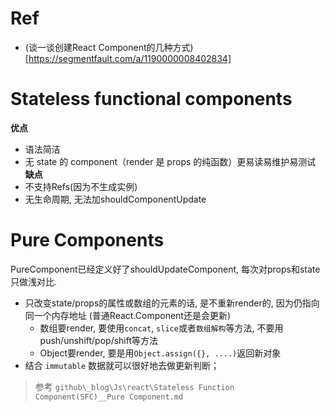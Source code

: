 
# Ref
- (谈一谈创建React Component的几种方式)[https://segmentfault.com/a/1190000008402834]

# Stateless functional components
**优点**
- 语法简洁
- 无 state 的 component（render 是 props 的纯函数）更易读易维护易测试
**缺点**
- 不支持Refs(因为不生成实例)
- 无生命周期, 无法加shouldComponentUpdate

# Pure Components
PureComponent已经定义好了shouldUpdateComponent, 每次对props和state只做浅对比.
- 只改变state/props的属性或数组的元素的话, 是不重新render的, 因为仍指向同一个内存地址 (普通React.Component还是会更新)
  - 数组要render, 要使用`concat`, `slice`或者`数组解构`等方法, 不要用push/unshift/pop/shift等方法
  - Object要render, 要是用`Object.assign({}, ....)`返回新对象
- 结合 `immutable` 数据就可以很好地去做更新判断；

> 参考 `github\_blog\Js\react\Stateless Function Component(SFC)__Pure Component.md`
  

